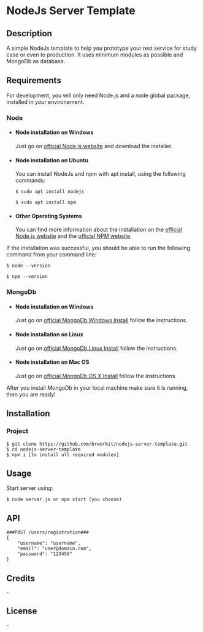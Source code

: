 # NodeJs Server Template

## Description

A simple NodeJs template to help you prototype your rest service for study case or even to production. It uses minimum modules as possible and MongoDb as database.  

## Requirements

For development, you will only need Node.js and a node global package, installed in your environement. 

### Node

- #### Node installation on Windows

  Just go on [official Node.js website](https://nodejs.org/) and download the installer.

- #### Node installation on Ubuntu

  You can install NodeJs and npm with apt install, using the following commands:
      
      $ sudo apt install nodejs
      
      $ sudo apt install npm

- #### Other Operating Systems
  You can find more information about the installation on the [official Node.js website](https://nodejs.org/) and the [official NPM website](https://npmjs.org/).

If the installation was successful, you should be able to run the following command from your command line:

    $ node --version        

    $ npm --version

### MongoDb
- #### Node installation on Windows

  Just go on [official MongoDb Windows Install](https://docs.mongodb.com/manual/tutorial/install-mongodb-on-windows/) follow the instructions.

- #### Node installation on Linux
  Just go on [official MongoDb Linux Install](https://docs.mongodb.com/manual/administration/install-on-linux/) follow the instructions.

- #### Node installation on Mac OS
  Just go on [official MongoDb OS X Install](https://docs.mongodb.com/manual/tutorial/install-mongodb-on-os-x/) follow the instructions.
      
After you install MongoDb in your local machine make sure it is running, then you are ready!


## Installation

### Project
    $ git clone https://github.com/brworkit/nodejs-server-template.git
    $ cd nodejs-server-template
    $ npm i [to install all required modules]

## Usage

Start server using: 

    $ node server.js or npm start (you choose)


## API
    ###POST /users/registration###
    {
	    "username": "username",
	    "email": "user@domain.com",
	    "password": "123456"
    }

## Credits
    -
        
## License
    -



